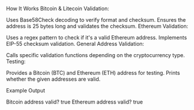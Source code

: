 How It Works
Bitcoin & Litecoin Validation:

Uses Base58Check decoding to verify format and checksum.
Ensures the address is 25 bytes long and validates the checksum.
Ethereum Validation:

Uses a regex pattern to check if it's a valid Ethereum address.
Implements EIP-55 checksum validation.
General Address Validation:

Calls specific validation functions depending on the cryptocurrency type.
Testing:

Provides a Bitcoin (BTC) and Ethereum (ETH) address for testing.
Prints whether the given addresses are valid.

Example Output

Bitcoin address valid? true
Ethereum address valid? true

